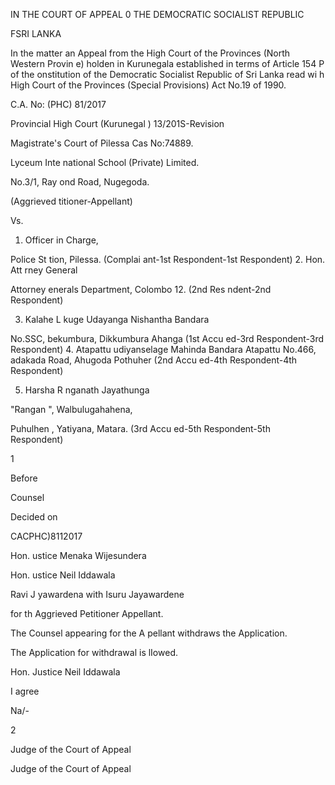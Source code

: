 IN THE COURT OF APPEAL 0 THE DEMOCRATIC SOCIALIST REPUBLIC

FSRI LANKA

In the matter an Appeal from the High Court of the Provinces (North Western Provin e) holden in Kurunegala established in terms of Article 154 P of the onstitution of the Democratic Socialist Republic of Sri Lanka read wi h High Court of the Provinces (Special Provisions) Act No.19 of 1990.

C.A. No: (PHC) 81/2017

Provincial High Court (Kurunegal ) 13/201S-Revision

Magistrate's Court of Pilessa Cas No:74889.

Lyceum Inte national School (Private) Limited.

No.3/1, Ray ond Road, Nugegoda.

(Aggrieved titioner-Appellant)

Vs.

1. Officer in Charge,

Police St tion, Pilessa. (Complai ant-1st Respondent-1st Respondent) 2. Hon. Att rney General

Attorney enerals Department, Colombo 12. (2nd Res ndent-2nd Respondent)

3. Kalahe L kuge Udayanga Nishantha Bandara

No.SSC, bekumbura, Dikkumbura Ahanga (1st Accu ed-3rd Respondent-3rd Respondent) 4. Atapattu udiyanselage Mahinda Bandara Atapattu No.466, adakada Road, Ahugoda Pothuher (2nd Accu ed-4th Respondent-4th Respondent)

5. Harsha R nganath Jayathunga

"Rangan ", Walbulugahahena,

Puhulhen , Yatiyana, Matara. (3rd Accu ed-5th Respondent-5th Respondent)

1

Before

Counsel

Decided on

CACPHC)8112017

Hon. ustice Menaka Wijesundera

Hon. ustice Neil Iddawala

Ravi J yawardena with Isuru Jayawardene

for th Aggrieved Petitioner Appellant.

The Counsel appearing for the A pellant withdraws the Application.

The Application for withdrawal is lIowed.

Hon. Justice Neil Iddawala

I agree

Na/-

2

Judge of the Court of Appeal

Judge of the Court of Appeal